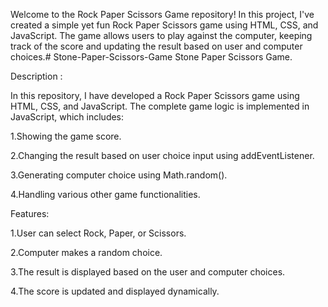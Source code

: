 Welcome to the Rock Paper Scissors Game repository! In this project, I've created a simple yet fun Rock Paper Scissors game using HTML, CSS, and JavaScript. The game allows users to play against the computer, keeping track of the score and updating the result based on user and computer choices.# Stone-Paper-Scissors-Game
Stone Paper Scissors Game.

Description :

In this repository, I have developed a Rock Paper Scissors game using HTML, CSS, and JavaScript. The complete game logic is implemented in JavaScript, which includes:

1.Showing the game score.

2.Changing the result based on user choice input using addEventListener.

3.Generating computer choice using Math.random().

4.Handling various other game functionalities.

Features:

1.User can select Rock, Paper, or Scissors.

2.Computer makes a random choice.

3.The result is displayed based on the user and computer choices.

4.The score is updated and displayed dynamically.



